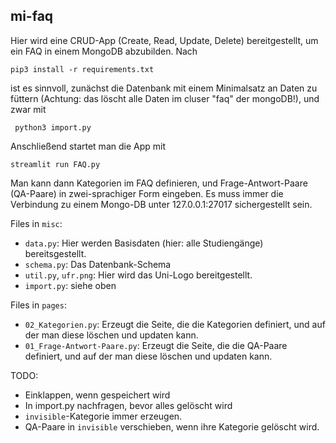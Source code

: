 ## mi-faq

Hier wird eine CRUD-App (Create, Read, Update, Delete) bereitgestellt, um ein FAQ in einem MongoDB abzubilden. Nach

```pip3 install -r requirements.txt```

ist es sinnvoll, zunächst die Datenbank mit einem Minimalsatz an Daten zu füttern (Achtung: das löscht alle Daten im cluser "faq" der mongoDB!), und zwar mit

``` python3 import.py```

Anschließend startet man die App mit

```streamlit run FAQ.py```

Man kann dann Kategorien im FAQ definieren, und Frage-Antwort-Paare (QA-Paare) in zwei-sprachiger Form eingeben. Es muss immer die Verbindung zu einem Mongo-DB unter 127.0.0.1:27017 sichergestellt sein. 

Files in `misc`: 
* `data.py`: Hier werden Basisdaten (hier: alle Studiengänge) bereitsgestellt.
* `schema.py`: Das Datenbank-Schema
* `util.py`, `ufr.png`: Hier wird das Uni-Logo bereitgestellt.
* `import.py`: siehe oben

Files in `pages`:
* `02_Kategorien.py`: Erzeugt die Seite, die die Kategorien definiert, und auf der man diese löschen und updaten kann.
* `01_Frage-Antwort-Paare.py`: Erzeugt die Seite, die die QA-Paare definiert, und auf der man diese löschen und updaten kann.


TODO:
* Einklappen, wenn gespeichert wird
* In import.py nachfragen, bevor alles gelöscht wird
* `invisible`-Kategorie immer erzeugen.
* QA-Paare in `invisible` verschieben, wenn ihre Kategorie gelöscht wird.

